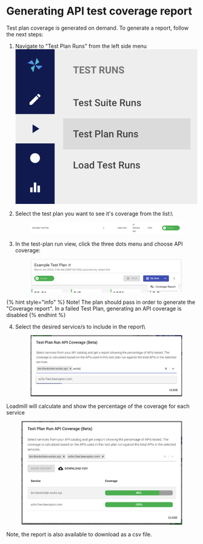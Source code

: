 # Generating API test coverage report

Test plan coverage is generated on demand. To generate a report, follow the next steps:

1. Navigate to "Test Plan Runs" from the left side menu\
   ![](<../../../.gitbook/assets/image (21) (3).png>)
2.  Select the test plan you want to see it's coverage from the list:\


    <figure><img src="../../../.gitbook/assets/image (22) (3).png" alt=""><figcaption></figcaption></figure>
3.  In the test-plan run view, click the three dots menu and choose API coverage:

    <figure><img src="../../../.gitbook/assets/image (23).png" alt=""><figcaption></figcaption></figure>

{% hint style="info" %}
&#x20;Note! The plan should pass in order to generate the "Coverage report". In a failed Test Plan, generating an API coverage is disabled
{% endhint %}

4.  Select the desired service/s to include in the report\


    <figure><img src="../../../.gitbook/assets/image (24).png" alt=""><figcaption></figcaption></figure>



Loadmill will calculate and show the percentage of the coverage for each service

<figure><img src="../../../.gitbook/assets/image (25).png" alt=""><figcaption></figcaption></figure>

Note, the report is also available to download as a csv file.
